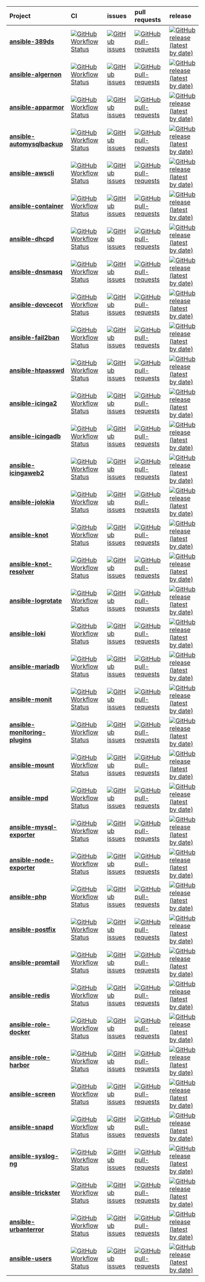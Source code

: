 

| Project | CI    | issues | pull requests | release |
| :----   | :---- | :----  | :-----        | :----   |
| [**ansible-389ds**](https://github.com/bodsch/ansible-389ds) | [![GitHub Workflow Status](https://img.shields.io/github/workflow/status/bodsch/ansible-389ds/CI)][389dsc] | [![GitHub issues](https://img.shields.io/github/issues/bodsch/ansible-389ds)][389dsi] | [![GitHub pull-requests](https://img.shields.io/github/issues-pr/bodsch/ansible-389ds)][389dsp] | [![GitHub release (latest by date)](https://img.shields.io/github/v/release/bodsch/ansible-389ds)][389dsr] |
| [**ansible-algernon**](https://github.com/bodsch/ansible-algernon) | [![GitHub Workflow Status](https://img.shields.io/github/workflow/status/bodsch/ansible-algernon/CI)][algernonc] | [![GitHub issues](https://img.shields.io/github/issues/bodsch/ansible-algernon)][algernoni] | [![GitHub pull-requests](https://img.shields.io/github/issues-pr/bodsch/ansible-algernon)][algernonp] | [![GitHub release (latest by date)](https://img.shields.io/github/v/release/bodsch/ansible-algernon)][algernonr] |
| [**ansible-apparmor**](https://github.com/bodsch/ansible-apparmor) | [![GitHub Workflow Status](https://img.shields.io/github/workflow/status/bodsch/ansible-apparmor/CI)][apparmorc] | [![GitHub issues](https://img.shields.io/github/issues/bodsch/ansible-apparmor)][apparmori] | [![GitHub pull-requests](https://img.shields.io/github/issues-pr/bodsch/ansible-apparmor)][apparmorp] | [![GitHub release (latest by date)](https://img.shields.io/github/v/release/bodsch/ansible-apparmor)][apparmorr] |
| [**ansible-automysqlbackup**](https://github.com/bodsch/ansible-automysqlbackup) | [![GitHub Workflow Status](https://img.shields.io/github/workflow/status/bodsch/ansible-automysqlbackup/CI)][automysqlbackupc] | [![GitHub issues](https://img.shields.io/github/issues/bodsch/ansible-automysqlbackup)][automysqlbackupi] | [![GitHub pull-requests](https://img.shields.io/github/issues-pr/bodsch/ansible-automysqlbackup)][automysqlbackupp] | [![GitHub release (latest by date)](https://img.shields.io/github/v/release/bodsch/ansible-automysqlbackup)][automysqlbackupr] |
| [**ansible-awscli**](https://github.com/bodsch/ansible-awscli) | [![GitHub Workflow Status](https://img.shields.io/github/workflow/status/bodsch/ansible-awscli/CI)][awsclic] | [![GitHub issues](https://img.shields.io/github/issues/bodsch/ansible-awscli)][awsclii] | [![GitHub pull-requests](https://img.shields.io/github/issues-pr/bodsch/ansible-awscli)][awsclip] | [![GitHub release (latest by date)](https://img.shields.io/github/v/release/bodsch/ansible-awscli)][awsclir] |
| [**ansible-container**](https://github.com/bodsch/ansible-container) | [![GitHub Workflow Status](https://img.shields.io/github/workflow/status/bodsch/ansible-container/CI)][containerc] | [![GitHub issues](https://img.shields.io/github/issues/bodsch/ansible-container)][containeri] | [![GitHub pull-requests](https://img.shields.io/github/issues-pr/bodsch/ansible-container)][containerp] | [![GitHub release (latest by date)](https://img.shields.io/github/v/release/bodsch/ansible-container)][containerr] |
| [**ansible-dhcpd**](https://github.com/bodsch/ansible-dhcpd) | [![GitHub Workflow Status](https://img.shields.io/github/workflow/status/bodsch/ansible-dhcpd/CI)][dhcpdc] | [![GitHub issues](https://img.shields.io/github/issues/bodsch/ansible-dhcpd)][dhcpdi] | [![GitHub pull-requests](https://img.shields.io/github/issues-pr/bodsch/ansible-dhcpd)][dhcpdp] | [![GitHub release (latest by date)](https://img.shields.io/github/v/release/bodsch/ansible-dhcpd)][dhcpdr] |
| [**ansible-dnsmasq**](https://github.com/bodsch/ansible-dnsmasq) | [![GitHub Workflow Status](https://img.shields.io/github/workflow/status/bodsch/ansible-dnsmasq/CI)][dnsmasqc] | [![GitHub issues](https://img.shields.io/github/issues/bodsch/ansible-dnsmasq)][dnsmasqi] | [![GitHub pull-requests](https://img.shields.io/github/issues-pr/bodsch/ansible-dnsmasq)][dnsmasqp] | [![GitHub release (latest by date)](https://img.shields.io/github/v/release/bodsch/ansible-dnsmasq)][dnsmasqr] |
| [**ansible-dovcecot**](https://github.com/bodsch/ansible-dovcecot) | [![GitHub Workflow Status](https://img.shields.io/github/workflow/status/bodsch/ansible-dovcecot/CI)][dovcecotc] | [![GitHub issues](https://img.shields.io/github/issues/bodsch/ansible-dovcecot)][dovcecoti] | [![GitHub pull-requests](https://img.shields.io/github/issues-pr/bodsch/ansible-dovcecot)][dovcecotp] | [![GitHub release (latest by date)](https://img.shields.io/github/v/release/bodsch/ansible-dovcecot)][dovcecotr] |
| [**ansible-fail2ban**](https://github.com/bodsch/ansible-fail2ban) | [![GitHub Workflow Status](https://img.shields.io/github/workflow/status/bodsch/ansible-fail2ban/CI)][fail2banc] | [![GitHub issues](https://img.shields.io/github/issues/bodsch/ansible-fail2ban)][fail2bani] | [![GitHub pull-requests](https://img.shields.io/github/issues-pr/bodsch/ansible-fail2ban)][fail2banp] | [![GitHub release (latest by date)](https://img.shields.io/github/v/release/bodsch/ansible-fail2ban)][fail2banr] |
| [**ansible-htpasswd**](https://github.com/bodsch/ansible-htpasswd) | [![GitHub Workflow Status](https://img.shields.io/github/workflow/status/bodsch/ansible-htpasswd/CI)][htpasswdc] | [![GitHub issues](https://img.shields.io/github/issues/bodsch/ansible-htpasswd)][htpasswdi] | [![GitHub pull-requests](https://img.shields.io/github/issues-pr/bodsch/ansible-htpasswd)][htpasswdp] | [![GitHub release (latest by date)](https://img.shields.io/github/v/release/bodsch/ansible-htpasswd)][htpasswdr] |
| [**ansible-icinga2**](https://github.com/bodsch/ansible-icinga2) | [![GitHub Workflow Status](https://img.shields.io/github/workflow/status/bodsch/ansible-icinga2/CI)][icinga2c] | [![GitHub issues](https://img.shields.io/github/issues/bodsch/ansible-icinga2)][icinga2i] | [![GitHub pull-requests](https://img.shields.io/github/issues-pr/bodsch/ansible-icinga2)][icinga2p] | [![GitHub release (latest by date)](https://img.shields.io/github/v/release/bodsch/ansible-icinga2)][icinga2r] |
| [**ansible-icingadb**](https://github.com/bodsch/ansible-icingadb) | [![GitHub Workflow Status](https://img.shields.io/github/workflow/status/bodsch/ansible-icingadb/CI)][icingadbc] | [![GitHub issues](https://img.shields.io/github/issues/bodsch/ansible-icingadb)][icingadbi] | [![GitHub pull-requests](https://img.shields.io/github/issues-pr/bodsch/ansible-icingadb)][icingadbp] | [![GitHub release (latest by date)](https://img.shields.io/github/v/release/bodsch/ansible-icingadb)][icingadbr] |
| [**ansible-icingaweb2**](https://github.com/bodsch/ansible-icingaweb2) | [![GitHub Workflow Status](https://img.shields.io/github/workflow/status/bodsch/ansible-icingaweb2/CI)][icingaweb2c] | [![GitHub issues](https://img.shields.io/github/issues/bodsch/ansible-icingaweb2)][icingaweb2i] | [![GitHub pull-requests](https://img.shields.io/github/issues-pr/bodsch/ansible-icingaweb2)][icingaweb2p] | [![GitHub release (latest by date)](https://img.shields.io/github/v/release/bodsch/ansible-icingaweb2)][icingaweb2r] |
| [**ansible-jolokia**](https://github.com/bodsch/ansible-jolokia) | [![GitHub Workflow Status](https://img.shields.io/github/workflow/status/bodsch/ansible-jolokia/CI)][jolokiac] | [![GitHub issues](https://img.shields.io/github/issues/bodsch/ansible-jolokia)][jolokiai] | [![GitHub pull-requests](https://img.shields.io/github/issues-pr/bodsch/ansible-jolokia)][jolokiap] | [![GitHub release (latest by date)](https://img.shields.io/github/v/release/bodsch/ansible-jolokia)][jolokiar] |
| [**ansible-knot**](https://github.com/bodsch/ansible-knot) | [![GitHub Workflow Status](https://img.shields.io/github/workflow/status/bodsch/ansible-knot/CI)][knotc] | [![GitHub issues](https://img.shields.io/github/issues/bodsch/ansible-knot)][knoti] | [![GitHub pull-requests](https://img.shields.io/github/issues-pr/bodsch/ansible-knot)][knotp] | [![GitHub release (latest by date)](https://img.shields.io/github/v/release/bodsch/ansible-knot)][knotr] |
| [**ansible-knot-resolver**](https://github.com/bodsch/ansible-knot-resolver) | [![GitHub Workflow Status](https://img.shields.io/github/workflow/status/bodsch/ansible-knot-resolver/CI)][knot_resolverc] | [![GitHub issues](https://img.shields.io/github/issues/bodsch/ansible-knot-resolver)][knot_resolveri] | [![GitHub pull-requests](https://img.shields.io/github/issues-pr/bodsch/ansible-knot-resolver)][knot_resolverp] | [![GitHub release (latest by date)](https://img.shields.io/github/v/release/bodsch/ansible-knot-resolver)][knot_resolverr] |
| [**ansible-logrotate**](https://github.com/bodsch/ansible-logrotate) | [![GitHub Workflow Status](https://img.shields.io/github/workflow/status/bodsch/ansible-logrotate/CI)][logrotatec] | [![GitHub issues](https://img.shields.io/github/issues/bodsch/ansible-logrotate)][logrotatei] | [![GitHub pull-requests](https://img.shields.io/github/issues-pr/bodsch/ansible-logrotate)][logrotatep] | [![GitHub release (latest by date)](https://img.shields.io/github/v/release/bodsch/ansible-logrotate)][logrotater] |
| [**ansible-loki**](https://github.com/bodsch/ansible-loki) | [![GitHub Workflow Status](https://img.shields.io/github/workflow/status/bodsch/ansible-loki/CI)][lokic] | [![GitHub issues](https://img.shields.io/github/issues/bodsch/ansible-loki)][lokii] | [![GitHub pull-requests](https://img.shields.io/github/issues-pr/bodsch/ansible-loki)][lokip] | [![GitHub release (latest by date)](https://img.shields.io/github/v/release/bodsch/ansible-loki)][lokir] |
| [**ansible-mariadb**](https://github.com/bodsch/ansible-mariadb) | [![GitHub Workflow Status](https://img.shields.io/github/workflow/status/bodsch/ansible-mariadb/CI)][mariadbc] | [![GitHub issues](https://img.shields.io/github/issues/bodsch/ansible-mariadb)][mariadbi] | [![GitHub pull-requests](https://img.shields.io/github/issues-pr/bodsch/ansible-mariadb)][mariadbp] | [![GitHub release (latest by date)](https://img.shields.io/github/v/release/bodsch/ansible-mariadb)][mariadbr] |
| [**ansible-monit**](https://github.com/bodsch/ansible-monit) | [![GitHub Workflow Status](https://img.shields.io/github/workflow/status/bodsch/ansible-monit/CI)][monitc] | [![GitHub issues](https://img.shields.io/github/issues/bodsch/ansible-monit)][moniti] | [![GitHub pull-requests](https://img.shields.io/github/issues-pr/bodsch/ansible-monit)][monitp] | [![GitHub release (latest by date)](https://img.shields.io/github/v/release/bodsch/ansible-monit)][monitr] |
| [**ansible-monitoring-plugins**](https://github.com/bodsch/ansible-monitoring-plugins) | [![GitHub Workflow Status](https://img.shields.io/github/workflow/status/bodsch/ansible-monitoring-plugins/CI)][monitoring_pluginsc] | [![GitHub issues](https://img.shields.io/github/issues/bodsch/ansible-monitoring-plugins)][monitoring_pluginsi] | [![GitHub pull-requests](https://img.shields.io/github/issues-pr/bodsch/ansible-monitoring-plugins)][monitoring_pluginsp] | [![GitHub release (latest by date)](https://img.shields.io/github/v/release/bodsch/ansible-monitoring-plugins)][monitoring_pluginsr] |
| [**ansible-mount**](https://github.com/bodsch/ansible-mount) | [![GitHub Workflow Status](https://img.shields.io/github/workflow/status/bodsch/ansible-mount/CI)][mountc] | [![GitHub issues](https://img.shields.io/github/issues/bodsch/ansible-mount)][mounti] | [![GitHub pull-requests](https://img.shields.io/github/issues-pr/bodsch/ansible-mount)][mountp] | [![GitHub release (latest by date)](https://img.shields.io/github/v/release/bodsch/ansible-mount)][mountr] |
| [**ansible-mpd**](https://github.com/bodsch/ansible-mpd) | [![GitHub Workflow Status](https://img.shields.io/github/workflow/status/bodsch/ansible-mpd/CI)][mpdc] | [![GitHub issues](https://img.shields.io/github/issues/bodsch/ansible-mpd)][mpdi] | [![GitHub pull-requests](https://img.shields.io/github/issues-pr/bodsch/ansible-mpd)][mpdp] | [![GitHub release (latest by date)](https://img.shields.io/github/v/release/bodsch/ansible-mpd)][mpdr] |
| [**ansible-mysql-exporter**](https://github.com/bodsch/ansible-mysql-exporter) | [![GitHub Workflow Status](https://img.shields.io/github/workflow/status/bodsch/ansible-mysql-exporter/CI)][mysql_exporterc] | [![GitHub issues](https://img.shields.io/github/issues/bodsch/ansible-mysql-exporter)][mysql_exporteri] | [![GitHub pull-requests](https://img.shields.io/github/issues-pr/bodsch/ansible-mysql-exporter)][mysql_exporterp] | [![GitHub release (latest by date)](https://img.shields.io/github/v/release/bodsch/ansible-mysql-exporter)][mysql_exporterr] |
| [**ansible-node-exporter**](https://github.com/bodsch/ansible-node-exporter) | [![GitHub Workflow Status](https://img.shields.io/github/workflow/status/bodsch/ansible-node-exporter/CI)][node_exporterc] | [![GitHub issues](https://img.shields.io/github/issues/bodsch/ansible-node-exporter)][node_exporteri] | [![GitHub pull-requests](https://img.shields.io/github/issues-pr/bodsch/ansible-node-exporter)][node_exporterp] | [![GitHub release (latest by date)](https://img.shields.io/github/v/release/bodsch/ansible-node-exporter)][node_exporterr] |
| [**ansible-php**](https://github.com/bodsch/ansible-php) | [![GitHub Workflow Status](https://img.shields.io/github/workflow/status/bodsch/ansible-php/CI)][phpc] | [![GitHub issues](https://img.shields.io/github/issues/bodsch/ansible-php)][phpi] | [![GitHub pull-requests](https://img.shields.io/github/issues-pr/bodsch/ansible-php)][phpp] | [![GitHub release (latest by date)](https://img.shields.io/github/v/release/bodsch/ansible-php)][phpr] |
| [**ansible-postfix**](https://github.com/bodsch/ansible-postfix) | [![GitHub Workflow Status](https://img.shields.io/github/workflow/status/bodsch/ansible-postfix/CI)][postfixc] | [![GitHub issues](https://img.shields.io/github/issues/bodsch/ansible-postfix)][postfixi] | [![GitHub pull-requests](https://img.shields.io/github/issues-pr/bodsch/ansible-postfix)][postfixp] | [![GitHub release (latest by date)](https://img.shields.io/github/v/release/bodsch/ansible-postfix)][postfixr] |
| [**ansible-promtail**](https://github.com/bodsch/ansible-promtail) | [![GitHub Workflow Status](https://img.shields.io/github/workflow/status/bodsch/ansible-promtail/CI)][promtailc] | [![GitHub issues](https://img.shields.io/github/issues/bodsch/ansible-promtail)][promtaili] | [![GitHub pull-requests](https://img.shields.io/github/issues-pr/bodsch/ansible-promtail)][promtailp] | [![GitHub release (latest by date)](https://img.shields.io/github/v/release/bodsch/ansible-promtail)][promtailr] |
| [**ansible-redis**](https://github.com/bodsch/ansible-redis) | [![GitHub Workflow Status](https://img.shields.io/github/workflow/status/bodsch/ansible-redis/CI)][redisc] | [![GitHub issues](https://img.shields.io/github/issues/bodsch/ansible-redis)][redisi] | [![GitHub pull-requests](https://img.shields.io/github/issues-pr/bodsch/ansible-redis)][redisp] | [![GitHub release (latest by date)](https://img.shields.io/github/v/release/bodsch/ansible-redis)][redisr] |
| [**ansible-role-docker**](https://github.com/bodsch/ansible-role-docker) | [![GitHub Workflow Status](https://img.shields.io/github/workflow/status/bodsch/ansible-role-docker/CI)][role_dockerc] | [![GitHub issues](https://img.shields.io/github/issues/bodsch/ansible-role-docker)][role_dockeri] | [![GitHub pull-requests](https://img.shields.io/github/issues-pr/bodsch/ansible-role-docker)][role_dockerp] | [![GitHub release (latest by date)](https://img.shields.io/github/v/release/bodsch/ansible-role-docker)][role_dockerr] |
| [**ansible-role-harbor**](https://github.com/bodsch/ansible-role-harbor) | [![GitHub Workflow Status](https://img.shields.io/github/workflow/status/bodsch/ansible-role-harbor/CI)][role_harborc] | [![GitHub issues](https://img.shields.io/github/issues/bodsch/ansible-role-harbor)][role_harbori] | [![GitHub pull-requests](https://img.shields.io/github/issues-pr/bodsch/ansible-role-harbor)][role_harborp] | [![GitHub release (latest by date)](https://img.shields.io/github/v/release/bodsch/ansible-role-harbor)][role_harborr] |
| [**ansible-screen**](https://github.com/bodsch/ansible-screen) | [![GitHub Workflow Status](https://img.shields.io/github/workflow/status/bodsch/ansible-screen/CI)][screenc] | [![GitHub issues](https://img.shields.io/github/issues/bodsch/ansible-screen)][screeni] | [![GitHub pull-requests](https://img.shields.io/github/issues-pr/bodsch/ansible-screen)][screenp] | [![GitHub release (latest by date)](https://img.shields.io/github/v/release/bodsch/ansible-screen)][screenr] |
| [**ansible-snapd**](https://github.com/bodsch/ansible-snapd) | [![GitHub Workflow Status](https://img.shields.io/github/workflow/status/bodsch/ansible-snapd/CI)][snapdc] | [![GitHub issues](https://img.shields.io/github/issues/bodsch/ansible-snapd)][snapdi] | [![GitHub pull-requests](https://img.shields.io/github/issues-pr/bodsch/ansible-snapd)][snapdp] | [![GitHub release (latest by date)](https://img.shields.io/github/v/release/bodsch/ansible-snapd)][snapdr] |
| [**ansible-syslog-ng**](https://github.com/bodsch/ansible-syslog-ng) | [![GitHub Workflow Status](https://img.shields.io/github/workflow/status/bodsch/ansible-syslog-ng/CI)][syslog_ngc] | [![GitHub issues](https://img.shields.io/github/issues/bodsch/ansible-syslog-ng)][syslog_ngi] | [![GitHub pull-requests](https://img.shields.io/github/issues-pr/bodsch/ansible-syslog-ng)][syslog_ngp] | [![GitHub release (latest by date)](https://img.shields.io/github/v/release/bodsch/ansible-syslog-ng)][syslog_ngr] |
| [**ansible-trickster**](https://github.com/bodsch/ansible-trickster) | [![GitHub Workflow Status](https://img.shields.io/github/workflow/status/bodsch/ansible-trickster/CI)][tricksterc] | [![GitHub issues](https://img.shields.io/github/issues/bodsch/ansible-trickster)][tricksteri] | [![GitHub pull-requests](https://img.shields.io/github/issues-pr/bodsch/ansible-trickster)][tricksterp] | [![GitHub release (latest by date)](https://img.shields.io/github/v/release/bodsch/ansible-trickster)][tricksterr] |
| [**ansible-urbanterror**](https://github.com/bodsch/ansible-urbanterror) | [![GitHub Workflow Status](https://img.shields.io/github/workflow/status/bodsch/ansible-urbanterror/CI)][urbanterrorc] | [![GitHub issues](https://img.shields.io/github/issues/bodsch/ansible-urbanterror)][urbanterrori] | [![GitHub pull-requests](https://img.shields.io/github/issues-pr/bodsch/ansible-urbanterror)][urbanterrorp] | [![GitHub release (latest by date)](https://img.shields.io/github/v/release/bodsch/ansible-urbanterror)][urbanterrorr] |
| [**ansible-users**](https://github.com/bodsch/ansible-users) | [![GitHub Workflow Status](https://img.shields.io/github/workflow/status/bodsch/ansible-users/CI)][usersc] | [![GitHub issues](https://img.shields.io/github/issues/bodsch/ansible-users)][usersi] | [![GitHub pull-requests](https://img.shields.io/github/issues-pr/bodsch/ansible-users)][usersp] | [![GitHub release (latest by date)](https://img.shields.io/github/v/release/bodsch/ansible-users)][usersr] |



[389dsc]: https://github.com/bodsch/ansible-389ds/actions
[389dsi]: https://github.com/bodsch/ansible-389ds/issues?q=is%3Aopen+is%3Aissue
[389dsp]: https://github.com/bodsch/ansible-389ds/pulls?q=is%3Aopen+is%3Apr
[389dsr]: https://github.com/bodsch/ansible-389ds/releases

[algernonc]: https://github.com/bodsch/ansible-algernon/actions
[algernoni]: https://github.com/bodsch/ansible-algernon/issues?q=is%3Aopen+is%3Aissue
[algernonp]: https://github.com/bodsch/ansible-algernon/pulls?q=is%3Aopen+is%3Apr
[algernonr]: https://github.com/bodsch/ansible-algernon/releases

[apparmorc]: https://github.com/bodsch/ansible-apparmor/actions
[apparmori]: https://github.com/bodsch/ansible-apparmor/issues?q=is%3Aopen+is%3Aissue
[apparmorp]: https://github.com/bodsch/ansible-apparmor/pulls?q=is%3Aopen+is%3Apr
[apparmorr]: https://github.com/bodsch/ansible-apparmor/releases

[automysqlbackupc]: https://github.com/bodsch/ansible-automysqlbackup/actions
[automysqlbackupi]: https://github.com/bodsch/ansible-automysqlbackup/issues?q=is%3Aopen+is%3Aissue
[automysqlbackupp]: https://github.com/bodsch/ansible-automysqlbackup/pulls?q=is%3Aopen+is%3Apr
[automysqlbackupr]: https://github.com/bodsch/ansible-automysqlbackup/releases

[awsclic]: https://github.com/bodsch/ansible-awscli/actions
[awsclii]: https://github.com/bodsch/ansible-awscli/issues?q=is%3Aopen+is%3Aissue
[awsclip]: https://github.com/bodsch/ansible-awscli/pulls?q=is%3Aopen+is%3Apr
[awsclir]: https://github.com/bodsch/ansible-awscli/releases

[containerc]: https://github.com/bodsch/ansible-container/actions
[containeri]: https://github.com/bodsch/ansible-container/issues?q=is%3Aopen+is%3Aissue
[containerp]: https://github.com/bodsch/ansible-container/pulls?q=is%3Aopen+is%3Apr
[containerr]: https://github.com/bodsch/ansible-container/releases

[dhcpdc]: https://github.com/bodsch/ansible-dhcpd/actions
[dhcpdi]: https://github.com/bodsch/ansible-dhcpd/issues?q=is%3Aopen+is%3Aissue
[dhcpdp]: https://github.com/bodsch/ansible-dhcpd/pulls?q=is%3Aopen+is%3Apr
[dhcpdr]: https://github.com/bodsch/ansible-dhcpd/releases

[dnsmasqc]: https://github.com/bodsch/ansible-dnsmasq/actions
[dnsmasqi]: https://github.com/bodsch/ansible-dnsmasq/issues?q=is%3Aopen+is%3Aissue
[dnsmasqp]: https://github.com/bodsch/ansible-dnsmasq/pulls?q=is%3Aopen+is%3Apr
[dnsmasqr]: https://github.com/bodsch/ansible-dnsmasq/releases

[dovcecotc]: https://github.com/bodsch/ansible-dovcecot/actions
[dovcecoti]: https://github.com/bodsch/ansible-dovcecot/issues?q=is%3Aopen+is%3Aissue
[dovcecotp]: https://github.com/bodsch/ansible-dovcecot/pulls?q=is%3Aopen+is%3Apr
[dovcecotr]: https://github.com/bodsch/ansible-dovcecot/releases

[fail2banc]: https://github.com/bodsch/ansible-fail2ban/actions
[fail2bani]: https://github.com/bodsch/ansible-fail2ban/issues?q=is%3Aopen+is%3Aissue
[fail2banp]: https://github.com/bodsch/ansible-fail2ban/pulls?q=is%3Aopen+is%3Apr
[fail2banr]: https://github.com/bodsch/ansible-fail2ban/releases

[htpasswdc]: https://github.com/bodsch/ansible-htpasswd/actions
[htpasswdi]: https://github.com/bodsch/ansible-htpasswd/issues?q=is%3Aopen+is%3Aissue
[htpasswdp]: https://github.com/bodsch/ansible-htpasswd/pulls?q=is%3Aopen+is%3Apr
[htpasswdr]: https://github.com/bodsch/ansible-htpasswd/releases

[icinga2c]: https://github.com/bodsch/ansible-icinga2/actions
[icinga2i]: https://github.com/bodsch/ansible-icinga2/issues?q=is%3Aopen+is%3Aissue
[icinga2p]: https://github.com/bodsch/ansible-icinga2/pulls?q=is%3Aopen+is%3Apr
[icinga2r]: https://github.com/bodsch/ansible-icinga2/releases

[icingadbc]: https://github.com/bodsch/ansible-icingadb/actions
[icingadbi]: https://github.com/bodsch/ansible-icingadb/issues?q=is%3Aopen+is%3Aissue
[icingadbp]: https://github.com/bodsch/ansible-icingadb/pulls?q=is%3Aopen+is%3Apr
[icingadbr]: https://github.com/bodsch/ansible-icingadb/releases

[icingaweb2c]: https://github.com/bodsch/ansible-icingaweb2/actions
[icingaweb2i]: https://github.com/bodsch/ansible-icingaweb2/issues?q=is%3Aopen+is%3Aissue
[icingaweb2p]: https://github.com/bodsch/ansible-icingaweb2/pulls?q=is%3Aopen+is%3Apr
[icingaweb2r]: https://github.com/bodsch/ansible-icingaweb2/releases

[jolokiac]: https://github.com/bodsch/ansible-jolokia/actions
[jolokiai]: https://github.com/bodsch/ansible-jolokia/issues?q=is%3Aopen+is%3Aissue
[jolokiap]: https://github.com/bodsch/ansible-jolokia/pulls?q=is%3Aopen+is%3Apr
[jolokiar]: https://github.com/bodsch/ansible-jolokia/releases

[knotc]: https://github.com/bodsch/ansible-knot/actions
[knoti]: https://github.com/bodsch/ansible-knot/issues?q=is%3Aopen+is%3Aissue
[knotp]: https://github.com/bodsch/ansible-knot/pulls?q=is%3Aopen+is%3Apr
[knotr]: https://github.com/bodsch/ansible-knot/releases

[knot_resolverc]: https://github.com/bodsch/ansible-knot-resolver/actions
[knot_resolveri]: https://github.com/bodsch/ansible-knot-resolver/issues?q=is%3Aopen+is%3Aissue
[knot_resolverp]: https://github.com/bodsch/ansible-knot-resolver/pulls?q=is%3Aopen+is%3Apr
[knot_resolverr]: https://github.com/bodsch/ansible-knot-resolver/releases

[logrotatec]: https://github.com/bodsch/ansible-logrotate/actions
[logrotatei]: https://github.com/bodsch/ansible-logrotate/issues?q=is%3Aopen+is%3Aissue
[logrotatep]: https://github.com/bodsch/ansible-logrotate/pulls?q=is%3Aopen+is%3Apr
[logrotater]: https://github.com/bodsch/ansible-logrotate/releases

[lokic]: https://github.com/bodsch/ansible-loki/actions
[lokii]: https://github.com/bodsch/ansible-loki/issues?q=is%3Aopen+is%3Aissue
[lokip]: https://github.com/bodsch/ansible-loki/pulls?q=is%3Aopen+is%3Apr
[lokir]: https://github.com/bodsch/ansible-loki/releases

[mariadbc]: https://github.com/bodsch/ansible-mariadb/actions
[mariadbi]: https://github.com/bodsch/ansible-mariadb/issues?q=is%3Aopen+is%3Aissue
[mariadbp]: https://github.com/bodsch/ansible-mariadb/pulls?q=is%3Aopen+is%3Apr
[mariadbr]: https://github.com/bodsch/ansible-mariadb/releases

[monitc]: https://github.com/bodsch/ansible-monit/actions
[moniti]: https://github.com/bodsch/ansible-monit/issues?q=is%3Aopen+is%3Aissue
[monitp]: https://github.com/bodsch/ansible-monit/pulls?q=is%3Aopen+is%3Apr
[monitr]: https://github.com/bodsch/ansible-monit/releases

[monitoring_pluginsc]: https://github.com/bodsch/ansible-monitoring-plugins/actions
[monitoring_pluginsi]: https://github.com/bodsch/ansible-monitoring-plugins/issues?q=is%3Aopen+is%3Aissue
[monitoring_pluginsp]: https://github.com/bodsch/ansible-monitoring-plugins/pulls?q=is%3Aopen+is%3Apr
[monitoring_pluginsr]: https://github.com/bodsch/ansible-monitoring-plugins/releases

[mountc]: https://github.com/bodsch/ansible-mount/actions
[mounti]: https://github.com/bodsch/ansible-mount/issues?q=is%3Aopen+is%3Aissue
[mountp]: https://github.com/bodsch/ansible-mount/pulls?q=is%3Aopen+is%3Apr
[mountr]: https://github.com/bodsch/ansible-mount/releases

[mpdc]: https://github.com/bodsch/ansible-mpd/actions
[mpdi]: https://github.com/bodsch/ansible-mpd/issues?q=is%3Aopen+is%3Aissue
[mpdp]: https://github.com/bodsch/ansible-mpd/pulls?q=is%3Aopen+is%3Apr
[mpdr]: https://github.com/bodsch/ansible-mpd/releases

[mysql_exporterc]: https://github.com/bodsch/ansible-mysql-exporter/actions
[mysql_exporteri]: https://github.com/bodsch/ansible-mysql-exporter/issues?q=is%3Aopen+is%3Aissue
[mysql_exporterp]: https://github.com/bodsch/ansible-mysql-exporter/pulls?q=is%3Aopen+is%3Apr
[mysql_exporterr]: https://github.com/bodsch/ansible-mysql-exporter/releases

[node_exporterc]: https://github.com/bodsch/ansible-node-exporter/actions
[node_exporteri]: https://github.com/bodsch/ansible-node-exporter/issues?q=is%3Aopen+is%3Aissue
[node_exporterp]: https://github.com/bodsch/ansible-node-exporter/pulls?q=is%3Aopen+is%3Apr
[node_exporterr]: https://github.com/bodsch/ansible-node-exporter/releases

[phpc]: https://github.com/bodsch/ansible-php/actions
[phpi]: https://github.com/bodsch/ansible-php/issues?q=is%3Aopen+is%3Aissue
[phpp]: https://github.com/bodsch/ansible-php/pulls?q=is%3Aopen+is%3Apr
[phpr]: https://github.com/bodsch/ansible-php/releases

[postfixc]: https://github.com/bodsch/ansible-postfix/actions
[postfixi]: https://github.com/bodsch/ansible-postfix/issues?q=is%3Aopen+is%3Aissue
[postfixp]: https://github.com/bodsch/ansible-postfix/pulls?q=is%3Aopen+is%3Apr
[postfixr]: https://github.com/bodsch/ansible-postfix/releases

[promtailc]: https://github.com/bodsch/ansible-promtail/actions
[promtaili]: https://github.com/bodsch/ansible-promtail/issues?q=is%3Aopen+is%3Aissue
[promtailp]: https://github.com/bodsch/ansible-promtail/pulls?q=is%3Aopen+is%3Apr
[promtailr]: https://github.com/bodsch/ansible-promtail/releases

[redisc]: https://github.com/bodsch/ansible-redis/actions
[redisi]: https://github.com/bodsch/ansible-redis/issues?q=is%3Aopen+is%3Aissue
[redisp]: https://github.com/bodsch/ansible-redis/pulls?q=is%3Aopen+is%3Apr
[redisr]: https://github.com/bodsch/ansible-redis/releases

[role_dockerc]: https://github.com/bodsch/ansible-role-docker/actions
[role_dockeri]: https://github.com/bodsch/ansible-role-docker/issues?q=is%3Aopen+is%3Aissue
[role_dockerp]: https://github.com/bodsch/ansible-role-docker/pulls?q=is%3Aopen+is%3Apr
[role_dockerr]: https://github.com/bodsch/ansible-role-docker/releases

[role_harborc]: https://github.com/bodsch/ansible-role-harbor/actions
[role_harbori]: https://github.com/bodsch/ansible-role-harbor/issues?q=is%3Aopen+is%3Aissue
[role_harborp]: https://github.com/bodsch/ansible-role-harbor/pulls?q=is%3Aopen+is%3Apr
[role_harborr]: https://github.com/bodsch/ansible-role-harbor/releases

[screenc]: https://github.com/bodsch/ansible-screen/actions
[screeni]: https://github.com/bodsch/ansible-screen/issues?q=is%3Aopen+is%3Aissue
[screenp]: https://github.com/bodsch/ansible-screen/pulls?q=is%3Aopen+is%3Apr
[screenr]: https://github.com/bodsch/ansible-screen/releases

[snapdc]: https://github.com/bodsch/ansible-snapd/actions
[snapdi]: https://github.com/bodsch/ansible-snapd/issues?q=is%3Aopen+is%3Aissue
[snapdp]: https://github.com/bodsch/ansible-snapd/pulls?q=is%3Aopen+is%3Apr
[snapdr]: https://github.com/bodsch/ansible-snapd/releases

[syslog_ngc]: https://github.com/bodsch/ansible-syslog-ng/actions
[syslog_ngi]: https://github.com/bodsch/ansible-syslog-ng/issues?q=is%3Aopen+is%3Aissue
[syslog_ngp]: https://github.com/bodsch/ansible-syslog-ng/pulls?q=is%3Aopen+is%3Apr
[syslog_ngr]: https://github.com/bodsch/ansible-syslog-ng/releases

[tricksterc]: https://github.com/bodsch/ansible-trickster/actions
[tricksteri]: https://github.com/bodsch/ansible-trickster/issues?q=is%3Aopen+is%3Aissue
[tricksterp]: https://github.com/bodsch/ansible-trickster/pulls?q=is%3Aopen+is%3Apr
[tricksterr]: https://github.com/bodsch/ansible-trickster/releases

[urbanterrorc]: https://github.com/bodsch/ansible-urbanterror/actions
[urbanterrori]: https://github.com/bodsch/ansible-urbanterror/issues?q=is%3Aopen+is%3Aissue
[urbanterrorp]: https://github.com/bodsch/ansible-urbanterror/pulls?q=is%3Aopen+is%3Apr
[urbanterrorr]: https://github.com/bodsch/ansible-urbanterror/releases

[usersc]: https://github.com/bodsch/ansible-users/actions
[usersi]: https://github.com/bodsch/ansible-users/issues?q=is%3Aopen+is%3Aissue
[usersp]: https://github.com/bodsch/ansible-users/pulls?q=is%3Aopen+is%3Apr
[usersr]: https://github.com/bodsch/ansible-users/releases

